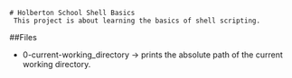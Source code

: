 	# Holberton School Shell Basics
     This project is about learning the basics of shell scripting. 

##Files
 - 0-current-working_directory → prints the absolute path of the current working directory.

